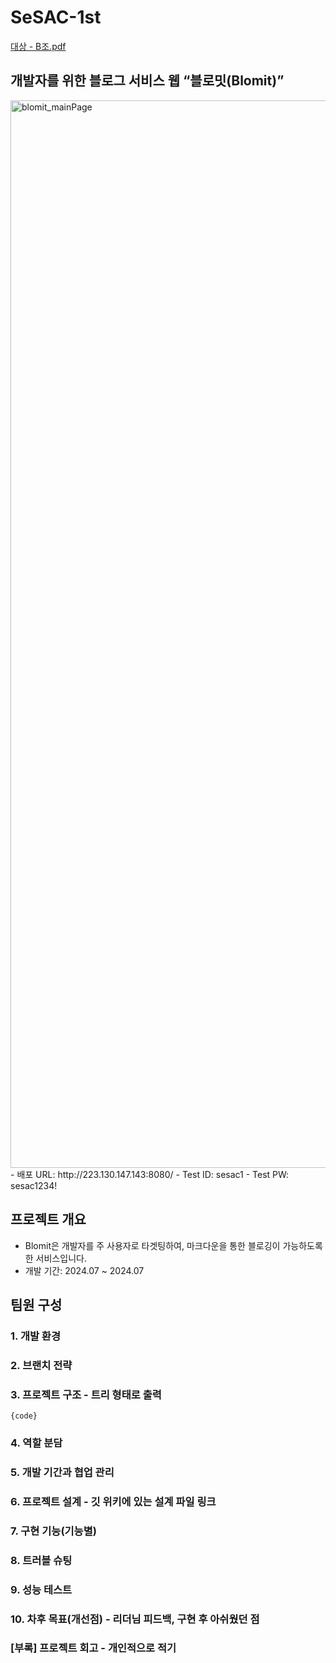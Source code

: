 # SeSAC-1st

[대상 - B조.pdf](https://github.com/user-attachments/files/16372912/-.B.pdf)

## 개발자를 위한 블로그 서비스 웹 “블로밋(Blomit)”
<img width="1708" alt="blomit_mainPage" src="https://github.com/user-attachments/assets/23a22ff0-3e0a-433e-9445-cb2b156db8bb">
- 배포 URL: http://223.130.147.143:8080/
- Test ID: sesac1
- Test PW: sesac1234!


## 프로젝트 개요
- Blomit은 개발자를 주 사용자로 타겟팅하여, 마크다운을 통한 블로깅이 가능하도록 한 서비스입니다.
- 개발 기간: 2024.07 ~ 2024.07


## 팀원 구성

### 1. 개발 환경 
### 2. 브랜치 전략
### 3. 프로젝트 구조 - 트리 형태로 출력
<pre><code>{code}</code></pre>
### 4. 역할 분담
### 5. 개발 기간과 협업 관리
### 6. 프로젝트 설계 - 깃 위키에 있는 설계 파일 링크
### 7. 구현 기능(기능별)
### 8. 트러블 슈팅
### 9. 성능 테스트
### 10. 차후 목표(개선점) - 리더님 피드백, 구현 후 아쉬웠던 점
### [부록] 프로젝트 회고 - 개인적으로 적기

